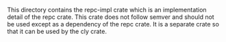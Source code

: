 This directory contains the repc-impl crate which is an implementation detail of the repc crate. This crate does not
follow semver and should not be used except as a dependency of the repc crate. It is a separate crate so that it can
be used by the cly crate.
